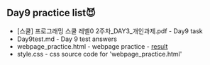 ## Day9 practice list:smiling_imp:

- [스쿨] 프로그래밍 스쿨 레벨0 2주차_DAY3_개인과제.pdf - Day9 task
- Day9test.md - Day 9 test answers
- webpage_practice.html - webpage practice - [result](https://raw.githack.com/Yucosmosme/Fastcampus_School_Lv0/master/Day9/webpage_practice.html)
- style.css - css source code for 'webpage_practice.html'
